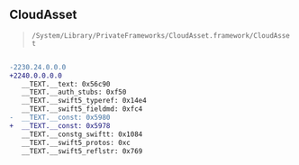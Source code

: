 ## CloudAsset

> `/System/Library/PrivateFrameworks/CloudAsset.framework/CloudAsset`

```diff

-2230.24.0.0.0
+2240.0.0.0.0
   __TEXT.__text: 0x56c90
   __TEXT.__auth_stubs: 0xf50
   __TEXT.__swift5_typeref: 0x14e4
   __TEXT.__swift5_fieldmd: 0xfc4
-  __TEXT.__const: 0x5980
+  __TEXT.__const: 0x5978
   __TEXT.__constg_swiftt: 0x1084
   __TEXT.__swift5_protos: 0xc
   __TEXT.__swift5_reflstr: 0x769

```
